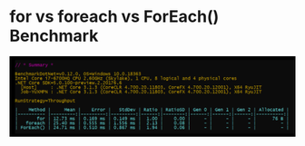 # for vs foreach vs ForEach() Benchmark

![Benchmark](BenchmarkDotNet.Artifacts/For_ForEach_Benchmark.Benchmark-report.png)